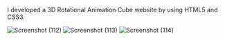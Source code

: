 I developed a 3D Rotational Animation Cube website by using HTML5 and CSS3.

![Screenshot (112)](https://github.com/user-attachments/assets/6396dcf4-012e-4a59-8b46-2986e89f12f6)
![Screenshot (113)](https://github.com/user-attachments/assets/b0cc2f0a-92e4-4d92-ba50-6e4110e58085)
![Screenshot (114)](https://github.com/user-attachments/assets/66e7c8ac-36e0-4844-a4ff-96c305c3e028)

